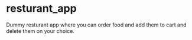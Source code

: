 # resturant_app

Dummy resturant app where you can order food and add them to cart and delete them on your choice.

